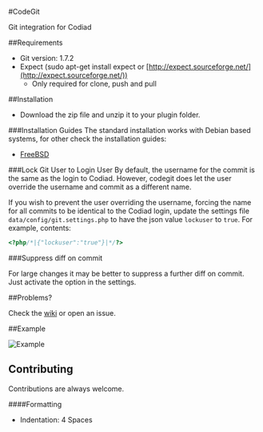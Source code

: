 #CodeGit

Git integration for Codiad

##Requirements
- Git version: 1.7.2
- Expect (sudo apt-get install expect or [http://expect.sourceforge.net/](http://expect.sourceforge.net/))
  - Only required for clone, push and pull

##Installation

- Download the zip file and unzip it to your plugin folder.

###Installation Guides
The standard installation works with Debian based systems, for other check the installation guides:  

- [FreeBSD](https://github.com/Andr3as/Codiad-CodeGit/wiki/FreeBSD-installation)


###Lock Git User to Login User
By default, the username for the commit is the same as the login to Codiad. However, codegit does let the user override the username and commit as a different name. 

If you wish to prevent the user overriding the username, forcing the name for all commits to be identical to the Codiad login, update the settings file `data/config/git.settings.php` to have the json value `lockuser` to `true`. For example, contents:

````php
<?php/*|{"lockuser":"true"}|*/?>
```` 

###Suppress diff on commit

For large changes it may be better to suppress a further diff on commit. Just activate the option in the settings.

##Problems?

Check the [wiki](https://github.com/Andr3as/Codiad-CodeGit/wiki) or open an issue.

##Example

![Example](http://andrano.de/Plugins/img/git.png "Example")

## Contributing

Contributions are always welcome.  

####Formatting
- Indentation: 4 Spaces